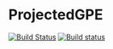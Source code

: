 # ProjectedGPE

[![Build Status](https://travis-ci.org/AshtonSBradley/ProjectedGPE.jl.svg?branch=master)](https://travis-ci.org/AshtonSBradley/ProjectedGPE.jl)
[![Build status](https://ci.appveyor.com/api/projects/status/wbkxvh42wk4xf3j3?svg=true)](https://ci.appveyor.com/project/AshtonSBradley/projectedgpe-jl)

